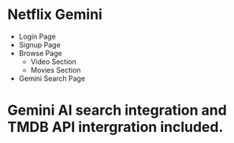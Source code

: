 
# Netflix Gemini

- Login Page
- Signup Page
- Browse Page
    - Video Section
    - Movies Section
- Gemini Search Page


# Gemini AI search integration and TMDB API intergration included.